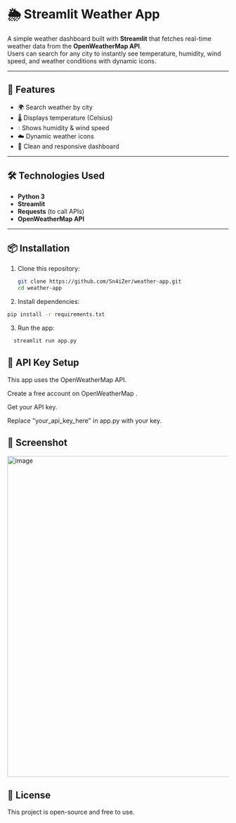# 🌦️ Streamlit Weather App  

A simple weather dashboard built with **Streamlit** that fetches real-time weather data from the **OpenWeatherMap API**.  
Users can search for any city to instantly see temperature, humidity, wind speed, and weather conditions with dynamic icons.  

---

## 🚀 Features  
- 🌍 Search weather by city  
- 🌡️ Displays temperature (Celsius)  
- 💧 Shows humidity & wind speed  
- ☁️ Dynamic weather icons  
- 📱 Clean and responsive dashboard  

---

## 🛠️ Technologies Used  
- **Python 3**  
- **Streamlit**  
- **Requests** (to call APIs)  
- **OpenWeatherMap API**  

---

## 📦 Installation  

1. Clone this repository:  
   ```bash
   git clone https://github.com/Sn4iZer/weather-app.git
   cd weather-app
2. Install dependencies:
  ```bash
  pip install -r requirements.txt
```
3. Run the app:
```bash
  streamlit run app.py
```

## 🔑 API Key Setup

This app uses the OpenWeatherMap API.

Create a free account on OpenWeatherMap
.

Get your API key.

Replace "your_api_key_here" in app.py with your key.

## 📸 Screenshot

<img width="1037" height="730" alt="image" src="https://github.com/user-attachments/assets/d171189e-7184-40cc-86bc-0e8c7b8f6521" />


## 📜 License

This project is open-source and free to use.
